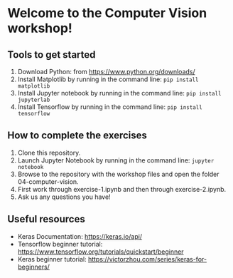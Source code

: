 # Welcome to the Computer Vision workshop!

## Tools to get started

1. Download Python: from https://www.python.org/downloads/
2. Install Matplotlib by running in the command line: `pip install matplotlib`
3. Install Jupyter notebook by running in the command line: `pip install jupyterlab`
4. Install Tensorflow by running in the command line: `pip install tensorflow`

## How to complete the exercises

1. Clone this repository. 
2. Launch Jupyter Notebook by running in the command line: `jupyter notebook`
3. Browse to the repository with the workshop files and open the folder 04-computer-vision.
4. First work through exercise-1.ipynb and then through exercise-2.ipynb.
5. Ask us any questions you have!

## Useful resources

- Keras Documentation: https://keras.io/api/
- Tensorflow beginner tutorial: https://www.tensorflow.org/tutorials/quickstart/beginner
- Keras beginner tutorial: https://victorzhou.com/series/keras-for-beginners/

